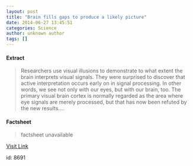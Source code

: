 ```yaml
---
layout: post
title: "Brain fills gaps to produce a likely picture"
date: 2014-06-27 13:45:51
categories: Science
author: unknown author
tags: []
---
```



#### Extract
>Researchers use visual illusions to demonstrate to what extent the brain interprets visual signals. They were surprised to discover that active interpretation occurs early on in signal processing. In other words, we see not only with our eyes, but with our brain, too. The primary visual brain cortex is normally regarded as the area where eye signals are merely processed, but that has now been refuted by the new results....

#### Factsheet
>factsheet unavailable

[Visit Link](http://feeds.sciencedaily.com/~r/sciencedaily/~3/_L1jpVw5EXU/140627094551.htm)

id:    8691



